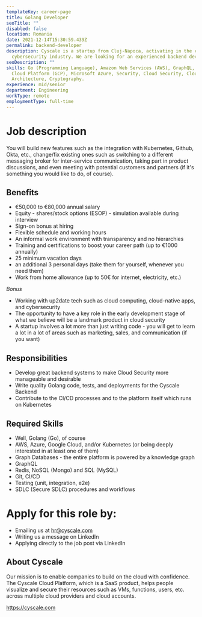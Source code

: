 ```yaml
---
templateKey: career-page
title: Golang Developer
seoTitle: ""
disabled: false
location: Romania
date: 2021-12-14T15:30:59.439Z
permalink: backend-developer
description: Cyscale is a startup from Cluj-Napoca, activating in the cloud
  cybersecurity industry. We are looking for an experienced backend developer.
seoDescription: ""
skills: Go (Programming Language), Amazon Web Services (AWS), GraphQL, Google
  Cloud Platform (GCP), Microsoft Azure, Security, Cloud Security, Cloud-Native
  Architecture, Cryptography.
experience: mid/senior
department: Engineering
workType: remote
employmentType: full-time
---
```

# Job description

You will build new features such as the integration with Kubernetes, Github, Okta, etc., change/fix existing ones such as switching to a different messaging broker for inter-service communication, taking part in product discussions, and even meeting with potential customers and partners (if it's something you would like to do, of course).

## Benefits

* €50,000 to €80,000 annual salary
* Equity - shares/stock options (ESOP) - simulation available during interview
* Sign-on bonus at hiring
* Flexible schedule and working hours
* An informal work environment with transparency and no hierarchies
* Training and certifications to boost your career path (up to €1000 annually)
* 25 minimum vacation days
* an additional 3 personal days (take them for yourself, whenever you need them)
* Work from home allowance (up to 50€ for internet, electricity, etc.)

*Bonus*

* Working with up2date tech such as cloud computing, cloud-native apps, and cybersecurity
* The opportunity to have a key role in the early development stage of what we believe will be a landmark product in cloud security
* A startup involves a lot more than just writing code - you will get to learn a lot in a lot of areas such as marketing, sales, and communication (if you want)

## Responsibilities

* Develop great backend systems to make Cloud Security more manageable and desirable
* Write quality Golang code, tests, and deployments for the Cyscale Backend
* Contribute to the CI/CD processes and to the platform itself which runs on Kubernetes

## Required Skills

* Well, Golang (Go), of course
* AWS, Azure, Google Cloud, and/or Kubernetes (or being deeply interested in at least one of them)
* Graph Databases - the entire platform is powered by a knowledge graph
* GraphQL
* Redis, NoSQL (Mongo) and SQL (MySQL)
* Git, CI/CD
* Testing (unit, integration, e2e)
* SDLC (Secure SDLC) procedures and workflows

# Apply for this role by:

* Emailing us at [hr@cyscale.com](mailto:hr@cyscale.com)
* Writing us a message on LinkedIn
* Applying directly to the job post via LinkedIn

## About Cyscale

Our mission is to enable companies to build on the cloud with confidence. The Cyscale Cloud Platform, which is a SaaS product, helps people visualize and secure their resources such as VMs, functions, users, etc. across multiple cloud providers and cloud accounts.

https://cyscale.com